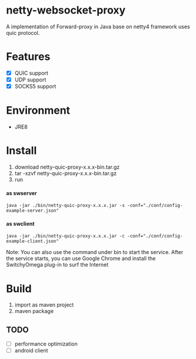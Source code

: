 # netty-websocket-proxy
A implementation of Forward-proxy in Java base on netty4 framework uses quic protocol.

# Features
- [x] QUIC support
- [x] UDP support
- [x] SOCKS5 support

# Environment
* JRE8

# Install
1. download netty-quic-proxy-x.x.x-bin.tar.gz
2. tar -xzvf netty-quic-proxy-x.x.x-bin.tar.gz
3. run
#### as swserver
```
java -jar ./bin/netty-quic-proxy-x.x.x.jar -s -conf="./conf/config-example-server.json"
```
#### as swclient
```
java -jar ./bin/netty-quic-proxy-x.x.x.jar -c -conf="./conf/config-example-client.json"
```
  Note: You can also use the command under bin to start the service. After the service starts, you can use Google Chrome and install the SwitchyOmega plug-in to surf the Internet

# Build
1. import as maven project
2. maven package

## TODO
* [ ] performance optimization
* [ ] android client

